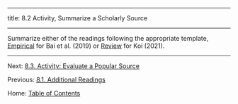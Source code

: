 ----------

title: 8.2 Activity, Summarize a Scholarly Source

----------

Summarize either of the readings following the appropriate template, [Empirical](../materials/template_summary_review_source.md) for Bai et al. (2019) or [Review](../materials/template_summary_review_source.md) for Koi (2021).

--------

Next: [8.3. Activity: Evaluate a Popular Source](8.3_activity_evaluate_a_popular_source.md)

Previous: [8.1. Additional Readings](8.1_readings.md)

Home: [Table of Contents](../README.md)
